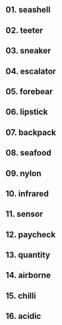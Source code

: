 ## 01. seashell

## 02. teeter

## 03. sneaker

## 04. escalator

## 05. forebear

## 06. lipstick

## 07. backpack

## 08. seafood

## 09. nylon

## 10. infrared

## 11. sensor

## 12. paycheck

## 13. quantity

## 14. airborne

## 15. chilli

## 16. acidic
